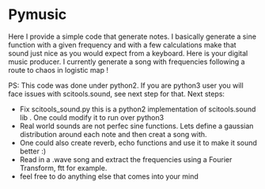 # Pymusic 
Here I provide a simple code that generate notes.
I basically generate a sine function with a given frequency and with a few calculations make that sound just nice as you would expect from a keyboard.
Here is your digital music producer. I currently generate a song with frequencies following a route to chaos in logistic map !

PS: This code was done under python2. If you are python3 user you will face issues with scitools.sound, see next step for that.
Next steps:
- Fix scitools_sound.py this is a python2 implementation of scitools.sound lib . One could modify it to run over python3
- Real world sounds are not perfec sine functions. Lets define a gaussian distribution around each note and then creat a song with.
- One could also create reverb, echo functions and use it to make it sound better :)
- Read in a .wave song and extract the frequencies using a Fourier Transform, ftt for example.
- feel free to do anything else that comes into your mind
